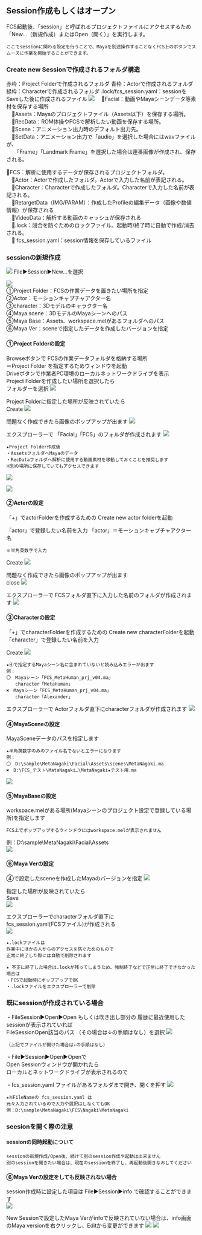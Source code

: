 ## Session作成もしくはオープン
FCS起動後、「session」と呼ばれるプロジェクトファイルにアクセスするため
「New...（新規作成）またはOpen（開く）」を実行します。

```{note}
ここでsessionに関わる設定を行うことで、Mayaを別途操作することなくFCS上のボタンでスムーズに作業を開始することができます。
```

### Create new Sessionで作成されるフォルダ構造
赤枠：Project Folderで作成されるフォルダ
青枠：Actorで作成されるフォルダ
緑枠：Characterで作成されるフォルダ
.lock/fcs_session.yaml：sessionをSaveした後に作成されるファイル
![](images/image6.png)
　📁Facial：動画やMayaシーンデータ等素材を保存する場所  
　📁Assets：Mayaのプロジェクトファイル（Assets以下）を保存する場所。  
　📁RecData：ROM体操やFCSで解析したい動画を保存する場所。  
　📁Scene：アニメーション出力時のデフォルト出力先。  
　📁SetData：アニメーション出力で「audio」を選択した場合にはwavファイルが、  
　　「Frame」「Landmark Frame」を選択した場合は連番画像が作成され、保存される。  

📁FCS：解析に使用するデータが保存されるプロジェクトフォルダ。  
　📁Actor：Actorで作成したフォルダ。Actorで入力した名前が表記される。  
　📁Character：Characterで作成したフォルダ。Characterで入力した名前が表記される。  
　📁RetargetData（IMG/PARAM）：作成したProfileの編集データ（画像や数値情報）が保存される  
　📁VideoData：解析する動画のキャッシュが保存される  
　📄.lock：競合を防ぐためのロックファイル。起動時/終了時に自動で作成/消去される。  
　📄 fcs_session.yaml：session情報を保存しているファイル

### sessionの新規作成   

![](images/S001.png)
File▶Session▶New…を選択

![](images/S002.png)  
①Project Folder：FCSの作業データを置きたい場所を指定   
②Actor：モーションキャプチャアクター名   
③character：3Dモデルのキャラクター名  
④Maya scene：3DモデルのMayaシーンへのパス  
⑤Maya Base：Assets、workspace.melがあるフォルダへのパス  
⑥Maya Ver：sceneで指定したデータを作成したバージョンを指定

#### ①Project Folderの設定

Browseボタンで
FCSの作業データフォルダを格納する場所  
＝Project Folder
を指定するためウィンドウを起動  
Driveボタンで作業者PC環境のローカルネットワークドライブを表示  
Project Folderを作成したい場所を選択したら  
フォルダーを選択
![](images/S003.png)

Project Folderに指定した場所が反映されていたら  
Create
![](images/S004.png)

問題なく作成できたら画像のポップアップが出ます
![](images/S005.png)

エクスプローラーで
「Facial」「FCS」のフォルダが作成されます
![](images/image25.png)

```{note}
★Project Folder作成後
・AssetsフォルダへMayaのデータ
・RecDataフォルダへ解析に使用する動画素材を移動しておくことを推奨します  
※別の場所に保存していてもアクセスできます
```
![](images/image13.png)

![](images/image39.png)


#### ②Acterの設定

「+」でactorFolderを作成するための
Create new actor folderを起動

「actor」で登録したい名前を入力
「actor」＝モーションキャプチャアクター名  

```{warning}
※半角英数字で入力
```

Create
![](images/S006.png)

問題なく作成できたら画像のポップアップが出ます  
close
![](images/S007.png)

エクスプローラーで
FCSフォルダ直下に入力した名前のフォルダが作成されます
![](images/image29.png)


#### ③Characterの設定

「+」でcharacterFolderを作成するための
Create new characterFolderを起動
「character」で登録したい名前を入力

Create
![](images/S008.png)

```{warning}
★④で指定するMayaシーン名に含まれていないと読み込みエラーが出ます  
例：  
〇　Mayaシーン「FCS_MetaHuman_prj_v04.ma」  
　　character「MetaHuman」  
✖　Mayaシーン「FCS_MetaHuman_prj_v04.ma」  
　　character「Alexander」
```

エクスプローラーで
Actorフォルダ直下にcharacterフォルダが作成されます
![](images/image23.png)


#### ④MayaSceneの設定

MayaSceneデータのパスを指定します

```{warning}
★半角英数字のみのファイル名でないとエラーになります  
例：  
〇　D:\sample\MetaNagaki\Facial\Assets\scenes\MetaNagaki.ma  
✖　D:\FCS_テスト\MataNagaki…\MetaNagaki★テスト用.ma  
```
![](images/S009.png)


#### ⑤MayaBaseの設定

workspace.melがある場所(Mayaシーンのプロジェクト設定で登録している場所)を指定します  
```{warning}
FCS上でポップアップするウィンドウにはworkspace.melが表示されません  
```
例：D:\sample\MetaNagaki\Facial\Assets  
![](images/S010.png)


#### ⑥Maya Verの設定

④で設定したsceneを作成したMayaのバージョンを指定
![](images/S011.png)

指定した場所が反映されていたら  
Save  
![](images/S012.png)


エクスプローラーでcharacterフォルダ直下に  
fcs_session.yaml(FCSファイル)が作成される  
![](images/image30.png)

```{note}
★.lockファイルは
作業中にほかの人からのアクセスを防ぐためのもので
正常に終了した際には自動で削除されます
```

```{note}
★ 不正に終了した場合は.lockが残ってしまうため、強制終了などで正常に終了できなかった場合は  
・FCSで起動時にポップアップでOK  
・.lockファイルをエクスプローラーで削除
```

### 既にsessionが作成されている場合

・FileSession▶Open▶Open
もしくは吹き出し部分の 履歴に最近使用したsessionが表示されていれば  
FileSessionOpen該当のパス （その場合は↓の手順はなし）を選択
![](images/image24.png)

```{note}
（上記でファイルが開けた場合は↓の手順はなし）
```

・File▶Session▶Open▶Openで  
Open Sessionウィンドウが開かれたら  
ローカルとネットワークドライブが表示されるので  

・fcs_session.yaml ファイルがあるフォルダまで開き、開くを押す
![](images/S013.png)

```{note}
★※FileNameの fcs_session.yaml は 
元々入力されているので入力や選択はしなくてもOK  
例：D:\sample\MetaNagaki\FCS\Nagaki\MetaNagaki
```

### seesionを開く際の注意

#### sessionの同時起動について

```{warning}
sessionの新規作成/Open後、続けて別のsession作成や起動は出来ません  
別のsessionを開きたい場合は、現在のsessionを終了し、再起動後開きなおしてください
```

#### ⑥Maya Verの設定をしても反映されない場合

session作成時に設定した項目は File▶Session▶info で確認することができます  
![](images/S014.png)

New Sessionで設定したMaya Verがinfoで反映されていない場合は、info画面のMaya versionを右クリックし、Editから変更ができます
![](images/S015.png)
![](images/S016.png)
